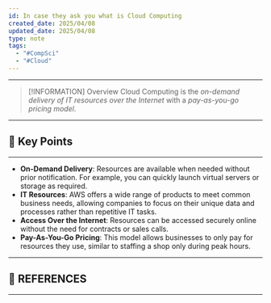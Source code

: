 ```yaml
---
id: In case they ask you what is Cloud Computing
created_date: 2025/04/08
updated_date: 2025/04/08
type: note
tags:
  - "#CompSci"
  - "#Cloud"
---
```

---
> [!INFORMATION] Overview
> Cloud Computing is the *on-demand delivery of IT resources over the Internet* with a *pay-as-you-go pricing model*.

---
## 📌 Key Points
---

- **On-Demand Delivery**: Resources are available when needed without prior notification. For example, you can quickly launch virtual servers or storage as required.
- **IT Resources**: AWS offers a wide range of products to meet common business needs, allowing companies to focus on their unique data and processes rather than repetitive IT tasks.
- **Access Over the Internet**: Resources can be accessed securely online without the need for contracts or sales calls.
- **Pay-As-You-Go Pricing**: This model allows businesses to only pay for resources they use, similar to staffing a shop only during peak hours.

---
## 🔗 REFERENCES
---
